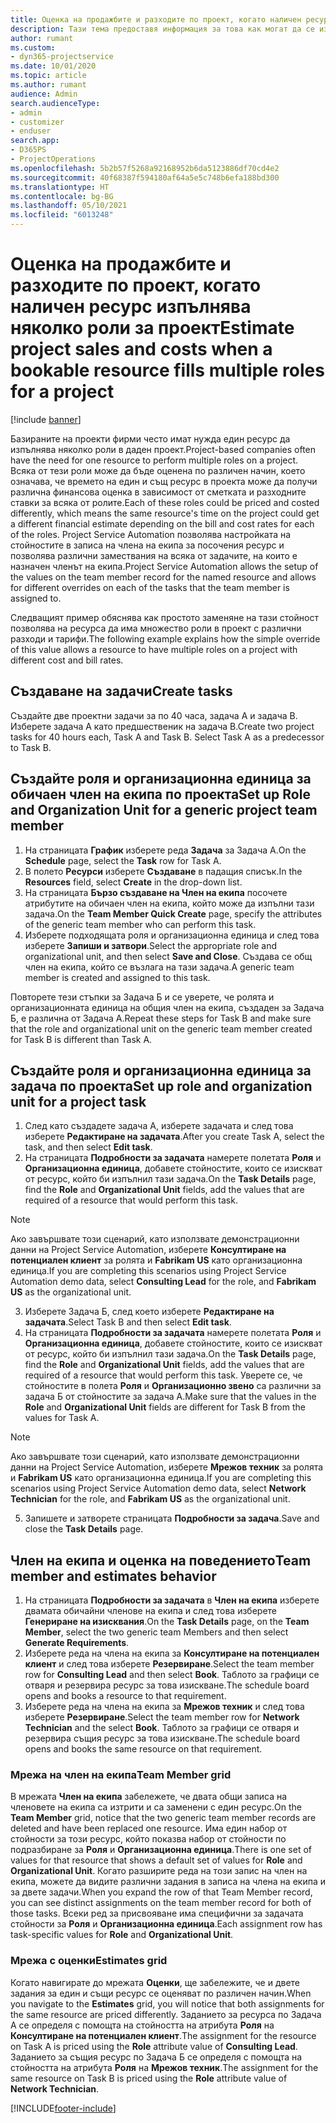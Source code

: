```yaml
---
title: Оценка на продажбите и разходите по проект, когато наличен ресурс изпълнява няколко роли за проект
description: Тази тема предоставя информация за това как могат да се използват измерения на ценообразуване за поддръжка на оценки на ценообразуването и разходите за ресурс, който изпълнява няколко роли в проект.
author: rumant
ms.custom:
- dyn365-projectservice
ms.date: 10/01/2020
ms.topic: article
ms.author: rumant
audience: Admin
search.audienceType:
- admin
- customizer
- enduser
search.app:
- D365PS
- ProjectOperations
ms.openlocfilehash: 5b2b57f5268a92168952b6da5123886df70cd4e2
ms.sourcegitcommit: 40f68387f594180af64a5e5c748b6efa188bd300
ms.translationtype: HT
ms.contentlocale: bg-BG
ms.lasthandoff: 05/10/2021
ms.locfileid: "6013248"
---
```

# <a name="estimate-project-sales-and-costs-when-a-bookable-resource-fills-multiple-roles-for-a-project"></a><span data-ttu-id="bc3e0-103">Оценка на продажбите и разходите по проект, когато наличен ресурс изпълнява няколко роли за проект</span><span class="sxs-lookup"><span data-stu-id="bc3e0-103">Estimate project sales and costs when a bookable resource fills multiple roles for a project</span></span> 

[!include [banner](../includes/psa-now-project-operations.md)]

<span data-ttu-id="bc3e0-104">Базираните на проекти фирми често имат нужда един ресурс да изпълнява няколко роли в даден проект.</span><span class="sxs-lookup"><span data-stu-id="bc3e0-104">Project-based companies often have the need for one resource to perform multiple roles on a project.</span></span> <span data-ttu-id="bc3e0-105">Всяка от тези роли може да бъде оценена по различен начин, което означава, че времето на един и същ ресурс в проекта може да получи различна финансова оценка в зависимост от сметката и разходните ставки за всяка от ролите.</span><span class="sxs-lookup"><span data-stu-id="bc3e0-105">Each of these roles could be priced and costed differently, which means the same resource's time on the project could get a different financial estimate depending on the bill and cost rates for each of the roles.</span></span> <span data-ttu-id="bc3e0-106">Project Service Automation позволява настройката на стойностите в записа на члена на екипа за посочения ресурс и позволява различни замествания на всяка от задачите, на които е назначен членът на екипа.</span><span class="sxs-lookup"><span data-stu-id="bc3e0-106">Project Service Automation allows the setup of the values on the team member record for the named resource and allows for different overrides on each of the tasks that the team member is assigned to.</span></span>

<span data-ttu-id="bc3e0-107">Следващият пример обяснява как простото заменяне на тази стойност позволява на ресурса да има множество роли в проект с различни разходи и тарифи.</span><span class="sxs-lookup"><span data-stu-id="bc3e0-107">The following example  explains how the simple override of this value allows a resource to have multiple roles on a project with different cost and bill rates.</span></span>

## <a name="create-tasks"></a><span data-ttu-id="bc3e0-108">Създаване на задачи</span><span class="sxs-lookup"><span data-stu-id="bc3e0-108">Create tasks</span></span>
<span data-ttu-id="bc3e0-109">Създайте две проектни задачи за по 40 часа, задача A и задача B. Изберете задача A като предшественик на задача B.</span><span class="sxs-lookup"><span data-stu-id="bc3e0-109">Create two project tasks for 40 hours each, Task A and Task B. Select Task A as a predecessor to Task B.</span></span>

## <a name="set-up-role-and-organization-unit-for-a-generic-project-team-member"></a><span data-ttu-id="bc3e0-110">Създайте роля и организационна единица за обичаен член на екипа по проекта</span><span class="sxs-lookup"><span data-stu-id="bc3e0-110">Set up Role and Organization Unit for a generic project team member</span></span>

1. <span data-ttu-id="bc3e0-111">На страницата **График** изберете реда **Задача** за Задача А.</span><span class="sxs-lookup"><span data-stu-id="bc3e0-111">On the **Schedule** page, select the **Task** row for Task A.</span></span> 
2. <span data-ttu-id="bc3e0-112">В полето **Ресурси** изберете **Създаване** в падащия списък.</span><span class="sxs-lookup"><span data-stu-id="bc3e0-112">In the **Resources** field, select **Create** in the drop-down list.</span></span>
3. <span data-ttu-id="bc3e0-113">На страницата **Бързо създаване на Член на екипа** посочете атрибутите на обичаен член на екипа, който може да изпълни тази задача.</span><span class="sxs-lookup"><span data-stu-id="bc3e0-113">On the **Team Member Quick Create** page, specify the attributes of the generic team member who can perform this task.</span></span>
4. <span data-ttu-id="bc3e0-114">Изберете подходящата роля и организационна единица и след това изберете **Запиши и затвори**.</span><span class="sxs-lookup"><span data-stu-id="bc3e0-114">Select the appropriate role and organizational unit, and then select **Save and Close**.</span></span> <span data-ttu-id="bc3e0-115">Създава се общ член на екипа, който се възлага на тази задача.</span><span class="sxs-lookup"><span data-stu-id="bc3e0-115">A generic team member is created and assigned to this task.</span></span> 

<span data-ttu-id="bc3e0-116">Повторете тези стъпки за Задача Б и се уверете, че ролята и организационната единица на общия член на екипа, създаден за Задача Б, е различна от Задача А.</span><span class="sxs-lookup"><span data-stu-id="bc3e0-116">Repeat these steps for Task B and make sure that the role and organizational unit on the generic team member created for Task B is different than Task A.</span></span> 

## <a name="set-up-role-and-organization-unit-for-a-project-task"></a><span data-ttu-id="bc3e0-117">Създайте роля и организационна единица за задача по проекта</span><span class="sxs-lookup"><span data-stu-id="bc3e0-117">Set up role and organization unit for a project task</span></span>

1. <span data-ttu-id="bc3e0-118">След като създадете задача A, изберете задачата и след това изберете **Редактиране на задачата**.</span><span class="sxs-lookup"><span data-stu-id="bc3e0-118">After you create Task A, select the task, and then select **Edit task**.</span></span>
2. <span data-ttu-id="bc3e0-119">На страницата **Подробности за задачата** намерете полетата **Роля** и **Организационна единица**, добавете стойностите, които се изискват от ресурс, който би изпълнил тази задача.</span><span class="sxs-lookup"><span data-stu-id="bc3e0-119">On the **Task Details** page, find the **Role** and **Organizational Unit** fields, add the values that are required of a resource that would perform this task.</span></span> 

  > [!NOTE]
  > <span data-ttu-id="bc3e0-120">Ако завършвате този сценарий, като използвате демонстрационни данни на Project Service Automation, изберете **Консултиране на потенциален клиент** за ролята и **Fabrikam US** като организационна единица.</span><span class="sxs-lookup"><span data-stu-id="bc3e0-120">If you are completing this scenarios using Project Service Automation demo data, select **Consulting Lead** for the role, and **Fabrikam US** as the organizational unit.</span></span>

3. <span data-ttu-id="bc3e0-121">Изберете Задача Б, след което изберете **Редактиране на задачата**.</span><span class="sxs-lookup"><span data-stu-id="bc3e0-121">Select Task B and then select **Edit task**.</span></span>
4. <span data-ttu-id="bc3e0-122">На страницата **Подробности за задачата** намерете полетата **Роля** и **Организационна единица**, добавете стойностите, които се изискват от ресурс, който би изпълнил тази задача.</span><span class="sxs-lookup"><span data-stu-id="bc3e0-122">On the **Task Details** page, find the **Role** and **Organizational Unit** fields, add the values that are required of a resource that would perform this task.</span></span> <span data-ttu-id="bc3e0-123">Уверете се, че стойностите в полета **Роля** и **Организационно звено** са различни за задача Б от стойностите за задача А.</span><span class="sxs-lookup"><span data-stu-id="bc3e0-123">Make sure that the values in the **Role** and **Organizational Unit** fields are different for Task B from the values for Task A.</span></span> 

  > [!NOTE]
  > <span data-ttu-id="bc3e0-124">Ако завършвате този сценарий, като използвате демонстрационни данни на Project Service Automation, изберете **Мрежов техник** за ролята и **Fabrikam US** като организационна единица.</span><span class="sxs-lookup"><span data-stu-id="bc3e0-124">If you are completing this scenarios using Project Service Automation demo data, select **Network Technician** for the role, and **Fabrikam US** as the organizational unit.</span></span>

5. <span data-ttu-id="bc3e0-125">Запишете и затворете страницата **Подробности за задача**.</span><span class="sxs-lookup"><span data-stu-id="bc3e0-125">Save and close the **Task Details** page.</span></span> 

## <a name="team-member-and-estimates-behavior"></a><span data-ttu-id="bc3e0-126">Член на екипа и оценка на поведението</span><span class="sxs-lookup"><span data-stu-id="bc3e0-126">Team member and estimates behavior</span></span> 

1. <span data-ttu-id="bc3e0-127">На страницата **Подробности за задачата** в **Член на екипа** изберете двамата обичайни членове на екипа и след това изберете **Генериране на изисквания**.</span><span class="sxs-lookup"><span data-stu-id="bc3e0-127">On the **Task Details** page, on the **Team Member**, select the two generic team Members and then select **Generate Requirements**.</span></span> 
2. <span data-ttu-id="bc3e0-128">Изберете реда на члена на екипа за **Консултиране на потенциален клиент** и след това изберете **Резервиране**.</span><span class="sxs-lookup"><span data-stu-id="bc3e0-128">Select the team member row for **Consulting Lead** and then select **Book**.</span></span> <span data-ttu-id="bc3e0-129">Таблото за графици се отваря и резервира ресурс за това изискване.</span><span class="sxs-lookup"><span data-stu-id="bc3e0-129">The schedule board opens and books a resource to that requirement.</span></span>
3. <span data-ttu-id="bc3e0-130">Изберете реда на члена на екипа за **Мрежов техник** и след това изберете **Резервиране**.</span><span class="sxs-lookup"><span data-stu-id="bc3e0-130">Select the team member row for **Network Technician** and the select **Book**.</span></span> <span data-ttu-id="bc3e0-131">Таблото за графици се отваря и резервира същия ресурс за това изискване.</span><span class="sxs-lookup"><span data-stu-id="bc3e0-131">The schedule board opens and books the same resource on that requirement.</span></span>

### <a name="team-member-grid"></a><span data-ttu-id="bc3e0-132">Мрежа на член на екипа</span><span class="sxs-lookup"><span data-stu-id="bc3e0-132">Team Member grid</span></span> 
<span data-ttu-id="bc3e0-133">В мрежата **Член на екипа** забележете, че двата общи записа на членовете на екипа са изтрити и са заменени с един ресурс.</span><span class="sxs-lookup"><span data-stu-id="bc3e0-133">On the **Team Member** grid, notice that the two generic team member records are deleted and have been replaced one resource.</span></span> <span data-ttu-id="bc3e0-134">Има един набор от стойности за този ресурс, който показва набор от стойности по подразбиране за **Роля** и **Организационна единица**.</span><span class="sxs-lookup"><span data-stu-id="bc3e0-134">There is one set of values for that resource that shows a default set of values for **Role** and **Organizational Unit**.</span></span>
<span data-ttu-id="bc3e0-135">Когато разширите реда на този запис на член на екипа, можете да видите различни задания в записа на члена на екипа и за двете задачи.</span><span class="sxs-lookup"><span data-stu-id="bc3e0-135">When you expand the row of that Team Member record, you can see distinct assignments on the team member record for both of those tasks.</span></span> <span data-ttu-id="bc3e0-136">Всеки ред за присвояване има специфични за задачата стойности за **Роля** и **Организационна единица**.</span><span class="sxs-lookup"><span data-stu-id="bc3e0-136">Each assignment row has task-specific values for **Role** and **Organizational Unit**.</span></span> 

### <a name="estimates-grid"></a><span data-ttu-id="bc3e0-137">Мрежа с оценки</span><span class="sxs-lookup"><span data-stu-id="bc3e0-137">Estimates grid</span></span> 
<span data-ttu-id="bc3e0-138">Когато навигирате до мрежата **Оценки**, ще забележите, че и двете задания за един и същи ресурс се оценяват по различен начин.</span><span class="sxs-lookup"><span data-stu-id="bc3e0-138">When you navigate to the **Estimates** grid, you will notice that both assignments for the same resource are priced differently.</span></span>
<span data-ttu-id="bc3e0-139">Заданието за ресурса по Задача A се определя с помощта на стойността на атрибута **Роля** на **Консултиране на потенциален клиент**.</span><span class="sxs-lookup"><span data-stu-id="bc3e0-139">The assignment for the resource on Task A is priced using the **Role** attribute value of **Consulting Lead**.</span></span> <span data-ttu-id="bc3e0-140">Заданието за същия ресурс по Задача Б се определя с помощта на стойността на атрибута **Роля** на **Мрежов техник**.</span><span class="sxs-lookup"><span data-stu-id="bc3e0-140">The assignment for the same resource on Task B is priced using the **Role** attribute value of **Network Technician**.</span></span>



[!INCLUDE[footer-include](../includes/footer-banner.md)]